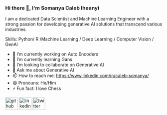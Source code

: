 ### Hi there 👋, I'm Somanya Caleb Iheanyi
I am a dedicated Data Scientist and Machine Learning Engineer with a strong passion for developing generative AI solutions that transcend various industries.

Skills: Python/ R /Machine Learning / Deep Learning / Computer Vision / GenAI

- 🔭 I’m currently working on Auto Encoders 
- 🌱 I’m currently learning Gans 
- 👯 I’m looking to collaborate on Generative AI 
- 💬 Ask me about Generative AI 
- 📫 How to reach me: https://www.linkedin.com/in/caleb-somanya/ 
- 😄 Pronouns: He/Him 
- ⚡ Fun fact: I love Chess 


[<img src='https://cdn.jsdelivr.net/npm/simple-icons@3.0.1/icons/github.svg' alt='github' height='40'>](https://github.com/Caleb-sage)  [<img src='https://cdn.jsdelivr.net/npm/simple-icons@3.0.1/icons/linkedin.svg' alt='linkedin' height='40'>](https://www.linkedin.com/in/https://www.linkedin.com/in/caleb-somanya//)  [<img src='https://cdn.jsdelivr.net/npm/simple-icons@3.0.1/icons/twitter.svg' alt='twitter' height='40'>](https://twitter.com/https://twitter.com/https://twitter.com/caleb_somanya)  

